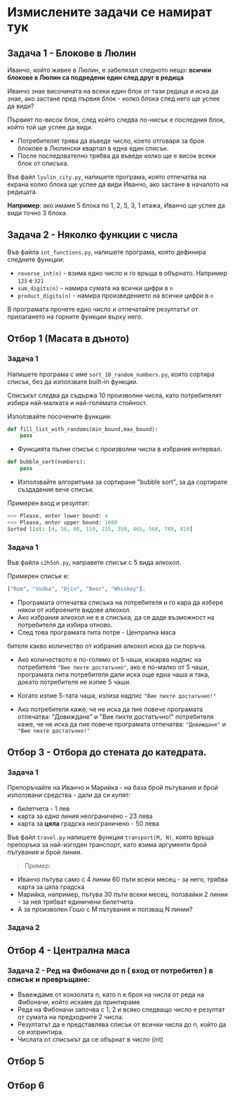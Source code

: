 # Измислените задачи се намират тук

## Задача 1 - Блокове в Люлин

Иванчо, който живее в Люлин, е забелязал следното нещо: **всички блокове в Люлин са подредени един след друг в редица**

Иванчо знае височината на всеки един блок от тази редица и иска да знае, ако застане пред първия блок - колко блока след него ще успее да види?

Първият по-висок блок, след който следва по-нисък е последния блок, който той ще успее да види.

* Потребителят трява да въведе число, което отговаря за броя блокове в Люлински квартал в една един списък.
* После последователно трябва да въведе колко ще е висок всеки блок от списъка.


Във файл `lyulin_city.py`, напишете програма, която отпечатва на екрана колко блока ще успее да види Иванчо, ако застане в началото на редицата.


**Например**: ако имаме 5 блока по 1, 2, 5, 3, 1 етажа, Иванчо ще успее да види точно 3 блока.


## Задача 2 - Няколко  функции с числа

Във файла `int_functions.py`, напишете програма, която дефинира следните функции:

* `reverse_int(n)` - взима едно число и го връща в обърнато. Например `123` е `321`
* `sum_digits(n)` - намира сумата на всички цифри в `n`
* `product_digits(n)` - намира произведението на всички цифри в `n`

В програмата прочете едно число и отпечатайте резултатът от прилагането на горните функции върху него.

## Отбор 1 (Масата в дъното)

### Задача 1

Напишете програма с име `sort_10_random_numbers.py`, която сортира списък, без да използвате built-in функции.

Списъкът следва да съдържа 10 произволни числа, като потребителят избира най-малката и най-голямата стойност.

Използвайте посочените функции:

```python
def fill_list_with_randoms(min_bound,max_bound):
    pass
```

* Функцията пълни списък с произволни числа в избрания интервал.

```python
def bubble_sort(numbers):
    pass
```

* Използвайте алгоритъма за сортиране "bubble sort", за да сортирате създадения вече списък.

Примерен вход и резултат:

```python
>>> Please, enter lower bound: 4
>>> Please, enter upper bound: 1000
Sorted list: [4, 56, 88, 110, 215, 359, 465, 568, 789, 810]
```


### Задача 1 

Във файла `c2h5oh.py`, направете списък с 5 вида алкохол.

Примерен списък е:

```python
["Rom", "Vodka", "Djin", "Beer", "Whiskey"].
```

* Програмата отпечатва списъка на потребителя и го кара да избере някои от изброените видове алкохол.
* Ако избрания алкохол не е в списъка, да се даде възможност на потребителя да избира отново.
* След това програмата пита потре - Централна маса

бителя какво количество от избрания алкохол иска да си поръча.
* Ако количеството е по-голямо от 5 чаши, изкарва надпис на потребителя `"Вие пихте достатъчно"`, ако е по-малко от 5 чаши, програмата пита потребителя дали иска още една чаша и така, докато потребителя не изпие 5 чаши.

* Когато изпие 5-тата чаша, излиза надпис `"Вие пихте достатъчно!"`
* Ако потребителя каже, че не иска да пие повече програмата отпечатва: "Довиждане" и "Вие пихте достатъчно!"
потребителя каже, че не иска да пие повече програмата отпечатва: `"Довиждане"` и `"Вие пихте достатъчно!"`

## Отбор 3 - Отбора до стената до катедрата.

### Задача 1

Препоръчайте на Иванчо и Марийка - на база брой пътувания и брой използвани средства - дали да си купят:
- билетчета - 1 лев
- карта за *една* линия неограничено - 23 лева
- карта за **цяла** градска неограничено - 50 лева

Във файл ``travel.py`` напишете функция ``transport(M, N)``, която връща препоръка за най-изгоден транспорт, като взима аргументи брой пътувания и брой линии.

> Пример: 
* Иванчо пътува само с 4 линии 60 пъти всеки месец - за него, трябва карта за цяла градска
* Марийка, например, пътува 30 пъти всеки месец, ползвайки 2 линии - за нея трябват единичени билетчета
* А за произволен Гошо с M пътувания и ползващ N линии?

### Задача 2
## Отбор 4 - Централна маса

### Задача 2 - Ред на Фибоначи до n ( вход от потребител ) в списък и превръщане:

* Въвеждаме от конзолата n, като n е броя на числа от реда на Фибоначи,
който искаме да принтираме
* Реда на Фибоначи започва с 1, 2 и всяко следващо число е резултат от сумата на предходните 2 числа.
* Резултатът да е представлява  списък от всички числа до n, който да се изпринтира.
* Числата от списъкът да се обърнат в число (int)

## Отбор 5

## Отбор 6


